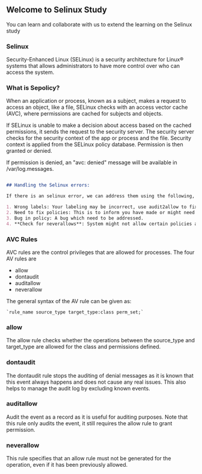## Welcome to Selinux Study

You can learn and collaborate with us to extend the learning on the Selinux study

### Selinux

Security-Enhanced Linux (SELinux) is a security architecture for Linux® systems that allows administrators to have more control over who can access the system.

### What is Sepolicy?

When an application or process, known as a subject, makes a request to access an object, like a file, SELinux checks with an access vector cache (AVC), where permissions are cached for subjects and objects.

If SELinux is unable to make a decision about access based on the cached permissions, it sends the request to the security server. The security server checks for the security context of the app or process and the file. Security context is applied from the SELinux policy database. Permission is then granted or denied. 

If permission is denied, an "avc: denied" message will be available in /var/log.messages.

```markdown

## Handling the Selinux errors:

If there is an selinux error, we can address them using the following,

1. Wrong labels: Your labeling may be incorrect, use audit2allow to fix the labels.
2. Need to fix policies: This is to inform you have made or might need to adjust a policy.
3. Bug in policy: A bug which need to be addressed.
4. **Check for neverallows**: System might not allow certain policies at build time. Handle them at system spolicies.

```

### AVC Rules

AVC rules are the control privileges that are allowed for processes.
The four AV rules are 

- allow
- dontaudit
- auditallow
- neverallow

The general syntax of the AV rule can be given as:

```
`rule_name source_type target_type:class perm_set;`
```


### allow

The allow rule checks whether the operations between the source_type and target_type are allowed for the class and permissions defined.

### dontaudit

The dontaudit rule stops the auditing of denial messages as it is known that this event always happens and does not cause any real issues. This also helps to manage the audit log by excluding known events.

### auditallow

Audit the event as a record as it is useful for auditing purposes. Note that this rule only audits the event, it still requires the allow rule to grant permission.

### neverallow

This rule specifies that an allow rule must not be generated for the operation, even if it has been previously allowed.
